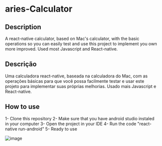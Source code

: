 # aries-Calculator

## Description

A react-native calculator, based on Mac's calculator, with the basic operations so you can easily test and use this project to implement you own more improved. Used most Javascript and React-native.


## Descrição

Uma calculadora react-native, baseada na calculadora do Mac, com as operações básicas para que você possa facilmente testar e usar este projeto para implementar suas próprias melhorias. Usado mais Javascript e React-native.


## How to use

1- Clone this repository
2- Make sure that you have android studio instaled in your computer
3- Open the project in your IDE
4- Run the code "react-native run-android"
5- Ready to use

![image](https://user-images.githubusercontent.com/83193655/178521783-195949f4-d021-40e2-a0dd-40bb679f84d0.png)
